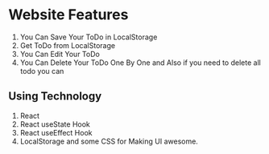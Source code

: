 # Website Features

1. You Can Save Your ToDo in LocalStorage
2. Get ToDo from LocalStorage
3. You Can Edit Your ToDo
4. You Can Delete Your ToDo One By One and Also if you need to delete all todo you can

## Using Technology

1. React
2. React useState Hook
3. React useEffect Hook
4. LocalStorage and some CSS for Making UI awesome.
